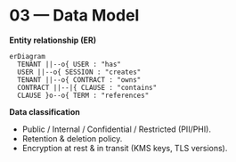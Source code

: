# 03 — Data Model

**Entity relationship (ER)**
```mermaid
erDiagram
  TENANT ||--o{ USER : "has"
  USER ||--o{ SESSION : "creates"
  TENANT ||--o{ CONTRACT : "owns"
  CONTRACT ||--|{ CLAUSE : "contains"
  CLAUSE }o--o{ TERM : "references"
```

**Data classification**
- Public / Internal / Confidential / Restricted (PII/PHI).
- Retention & deletion policy.
- Encryption at rest & in transit (KMS keys, TLS versions).